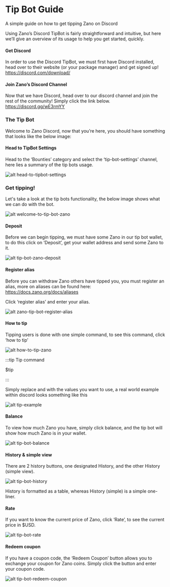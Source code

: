 # Tip Bot Guide

A simple guide on how to get tipping Zano on Discord

Using Zano’s Discord TipBot is fairly straightforward and intuitive, but here we’ll give an overview of its usage to help you get started, quickly.

#### Get Discord

In order to use the Discord TipBot, we must first have Discord installed, head over to their website (or your package manager) and get signed up!
https://discord.com/download/

#### Join Zano’s Discord Channel

Now that we have Discord, head over to our discord
channel and join the rest of the community! Simply click
the link below.
https://discord.gg/wE3rmYY

### The Tip Bot

Welcome to Zano Discord, now that you’re here, you should have something that looks like the below image:

#### Head to TipBot Settings

Head to the ‘Bounties’ category and select the ‘tip-bot-settings’ channel, here lies a summary of the tip bots usage.

![alt head-to-tipbot-settings](../../static/img/head-to-tipbot-settings.png "head-to-tipbot-settings")

### Get tipping!

Let's take a look at the tip bots functionality, the below image shows what we can do with the bot.

![alt welcome-to-tip-bot-zano](../../static/img/welcome-to-zano-tip-bot.png "welcome-to-tip-bot-zano")

#### Deposit

Before we can begin tipping, we must have some Zano in our tip bot wallet, to do this click on ‘Deposit’, get your wallet address and send some Zano to it.

![alt tip-bot-zano-deposit](../../static/img/tip-bot-zano-deposit.png "tip-bot-zano-deposit")

#### Register alias

Before you can withdraw Zano others have tipped you, you must register an alias, more on aliases can be found here: https://docs.zano.org/docs/aliases

Click ‘register alias’ and enter your alias.

![alt zano-tip-bot-register-alias](../../static/img/zano-tip-bot-register-alias.png "zano-tip-bot-register-alias")

#### How to tip

Tipping users is done with one simple command, to see this command, click ‘how to tip’

![alt how-to-tip-zano](../../static/img/how-to-tip-zano.png "how-to-tip-zano")

:::tip Tip command

$tip

:::

Simply replace and with the values you want to use, a real world example within discord looks something like this

![alt tip-example](../../static/img/tip-example.png "tip-example")

#### Balance

To view how much Zano you have, simply click balance, and the tip bot will show how much Zano is in your wallet.

![alt tip-bot-balance](../../static/img/tip-bot-balance.png "tip-bot-balance")

#### History & simple view

There are 2 history buttons, one designated History, and the other History (simple view).

![alt tip-bot-history](../../static/img/tip-bot-history.png "tip-bot-history")

History is formatted as a table, whereas History (simple) is a simple one-liner.

#### Rate

If you want to know the current price of Zano, click ‘Rate’, to see the current price in $USD.

![alt tip-bot-rate](../../static/img/tip-bot-rate.png "tip-bot-rate")

#### Redeem coupon

If you have a coupon code, the ‘Redeem Coupon’ button allows you to exchange your coupon for Zano coins.
Simply click the button and enter your coupon code.

![alt tip-bot-redeem-coupon](../../static/img/tip-bot-redeem-coupon.png "tip-bot-redeem-coupon")


